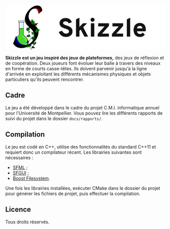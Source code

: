 ![Skizzle](docs/images/logo_text.png)

**Skizzle est un jeu inspiré des jeux de plateformes,** des jeux
de réflexion et de coopération. Deux joueurs font évoluer leur
balle à travers des niveaux en forme de courts casse-têtes. Ils
doivent parvenir jusqu'à la ligne d'arrivée en exploitant les
différents mécanismes physiques et objets particuliers qu'ils
peuvent rencontrer.

## Cadre

Le jeu a été développé dans le cadre du projet C.M.I. informatique
annuel pour l'Université de Montpellier. Vous pouvez lire
les différents rapports de suivi du projet dans le dossier
`docs/rapports/`.

## Compilation

Le jeu est codé en C++, utilise des fonctionnalités du
standard C++11 et requiert donc un compilateur récent.
Les librairies suivantes sont nécessaires :

* [SFML](http://www.sfml-dev.org/download.php) ;
* [SFGUI](http://sfgui.sfml-dev.de/download/) ;
* [Boost Filesystem](http://www.boost.org/doc/libs/1_60_0/more/getting_started/index.html).

Une fois les librairies installées, exécuter CMake dans
le dossier du projet pour générer les fichiers de projet,
puis effectuer la compilation.

## Licence

Tous droits réservés.
